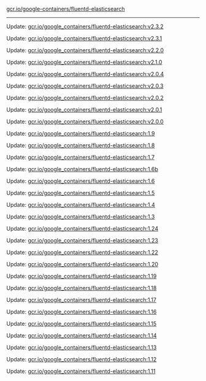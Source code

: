 [gcr.io/google-containers/fluentd-elasticsearch](https://hub.docker.com/r/cruse/fluentd-elasticsearch/tags/) 

----
Update: [gcr.io/google_containers/fluentd-elasticsearch:v2.3.2](https://hub.docker.com/r/cruse/fluentd-elasticsearch/tags/)

Update: [gcr.io/google_containers/fluentd-elasticsearch:v2.3.1](https://hub.docker.com/r/cruse/fluentd-elasticsearch/tags/)

Update: [gcr.io/google_containers/fluentd-elasticsearch:v2.2.0](https://hub.docker.com/r/cruse/fluentd-elasticsearch/tags/)

Update: [gcr.io/google_containers/fluentd-elasticsearch:v2.1.0](https://hub.docker.com/r/cruse/fluentd-elasticsearch/tags/)

Update: [gcr.io/google_containers/fluentd-elasticsearch:v2.0.4](https://hub.docker.com/r/cruse/fluentd-elasticsearch/tags/)

Update: [gcr.io/google_containers/fluentd-elasticsearch:v2.0.3](https://hub.docker.com/r/cruse/fluentd-elasticsearch/tags/)

Update: [gcr.io/google_containers/fluentd-elasticsearch:v2.0.2](https://hub.docker.com/r/cruse/fluentd-elasticsearch/tags/)

Update: [gcr.io/google_containers/fluentd-elasticsearch:v2.0.1](https://hub.docker.com/r/cruse/fluentd-elasticsearch/tags/)

Update: [gcr.io/google_containers/fluentd-elasticsearch:v2.0.0](https://hub.docker.com/r/cruse/fluentd-elasticsearch/tags/)

Update: [gcr.io/google_containers/fluentd-elasticsearch:1.9](https://hub.docker.com/r/cruse/fluentd-elasticsearch/tags/)

Update: [gcr.io/google_containers/fluentd-elasticsearch:1.8](https://hub.docker.com/r/cruse/fluentd-elasticsearch/tags/)

Update: [gcr.io/google_containers/fluentd-elasticsearch:1.7](https://hub.docker.com/r/cruse/fluentd-elasticsearch/tags/)

Update: [gcr.io/google_containers/fluentd-elasticsearch:1.6b](https://hub.docker.com/r/cruse/fluentd-elasticsearch/tags/)

Update: [gcr.io/google_containers/fluentd-elasticsearch:1.6](https://hub.docker.com/r/cruse/fluentd-elasticsearch/tags/)

Update: [gcr.io/google_containers/fluentd-elasticsearch:1.5](https://hub.docker.com/r/cruse/fluentd-elasticsearch/tags/)

Update: [gcr.io/google_containers/fluentd-elasticsearch:1.4](https://hub.docker.com/r/cruse/fluentd-elasticsearch/tags/)

Update: [gcr.io/google_containers/fluentd-elasticsearch:1.3](https://hub.docker.com/r/cruse/fluentd-elasticsearch/tags/)

Update: [gcr.io/google_containers/fluentd-elasticsearch:1.24](https://hub.docker.com/r/cruse/fluentd-elasticsearch/tags/)

Update: [gcr.io/google_containers/fluentd-elasticsearch:1.23](https://hub.docker.com/r/cruse/fluentd-elasticsearch/tags/)

Update: [gcr.io/google_containers/fluentd-elasticsearch:1.22](https://hub.docker.com/r/cruse/fluentd-elasticsearch/tags/)

Update: [gcr.io/google_containers/fluentd-elasticsearch:1.20](https://hub.docker.com/r/cruse/fluentd-elasticsearch/tags/)

Update: [gcr.io/google_containers/fluentd-elasticsearch:1.19](https://hub.docker.com/r/cruse/fluentd-elasticsearch/tags/)

Update: [gcr.io/google_containers/fluentd-elasticsearch:1.18](https://hub.docker.com/r/cruse/fluentd-elasticsearch/tags/)

Update: [gcr.io/google_containers/fluentd-elasticsearch:1.17](https://hub.docker.com/r/cruse/fluentd-elasticsearch/tags/)

Update: [gcr.io/google_containers/fluentd-elasticsearch:1.16](https://hub.docker.com/r/cruse/fluentd-elasticsearch/tags/)

Update: [gcr.io/google_containers/fluentd-elasticsearch:1.15](https://hub.docker.com/r/cruse/fluentd-elasticsearch/tags/)

Update: [gcr.io/google_containers/fluentd-elasticsearch:1.14](https://hub.docker.com/r/cruse/fluentd-elasticsearch/tags/)

Update: [gcr.io/google_containers/fluentd-elasticsearch:1.13](https://hub.docker.com/r/cruse/fluentd-elasticsearch/tags/)

Update: [gcr.io/google_containers/fluentd-elasticsearch:1.12](https://hub.docker.com/r/cruse/fluentd-elasticsearch/tags/)

Update: [gcr.io/google_containers/fluentd-elasticsearch:1.11](https://hub.docker.com/r/cruse/fluentd-elasticsearch/tags/)

